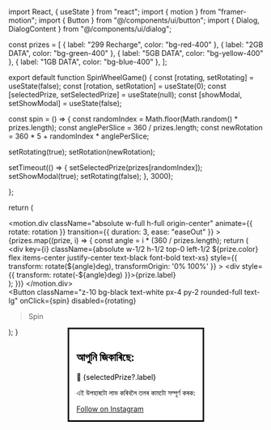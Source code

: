 import React, { useState } from "react"; import { motion } from "framer-motion"; import { Button } from "@/components/ui/button"; import { Dialog, DialogContent } from "@/components/ui/dialog";

const prizes = [ { label: "299 Recharge", color: "bg-red-400" }, { label: "2GB DATA", color: "bg-green-400" }, { label: "5GB DATA", color: "bg-yellow-400" }, { label: "1GB DATA", color: "bg-blue-400" }, ];

export default function SpinWheelGame() { const [rotating, setRotating] = useState(false); const [rotation, setRotation] = useState(0); const [selectedPrize, setSelectedPrize] = useState(null); const [showModal, setShowModal] = useState(false);

const spin = () => { const randomIndex = Math.floor(Math.random() * prizes.length); const anglePerSlice = 360 / prizes.length; const newRotation = 360 * 5 + randomIndex * anglePerSlice;

setRotating(true);
setRotation(newRotation);

setTimeout(() => {
  setSelectedPrize(prizes[randomIndex]);
  setShowModal(true);
  setRotating(false);
}, 3000);

};

return ( <div className="flex flex-col items-center justify-center min-h-screen bg-gradient-to-b from-slate-700 to-slate-900 text-white"> <div className="relative w-64 h-64 rounded-full border-[6px] border-cyan-400 overflow-hidden"> <motion.div className="absolute w-full h-full origin-center" animate={{ rotate: rotation }} transition={{ duration: 3, ease: "easeOut" }} > {prizes.map((prize, i) => { const angle = i * (360 / prizes.length); return ( <div key={i} className={absolute w-1/2 h-1/2 top-0 left-1/2 ${prize.color} flex items-center justify-center text-black font-bold text-xs} style={{ transform: rotate(${angle}deg), transformOrigin: '0% 100%' }} > <div style={{ transform: rotate(-${angle}deg) }}>{prize.label}</div> </div> ); })} </motion.div> <div className="absolute inset-0 flex items-center justify-center"> <Button
className="z-10 bg-black text-white px-4 py-2 rounded-full text-lg"
onClick={spin}
disabled={rotating}
> Spin </Button> </div> </div>

<Dialog open={showModal} onOpenChange={setShowModal}>
    <DialogContent className="text-center p-6">
      <h2 className="text-2xl font-bold mb-4">আপুনি জিকাৰিছে:</h2>
      <p className="text-xl mb-6">🎁 {selectedPrize?.label}</p>
      <p className="mb-4">এই উপহাৰটো লাভ কৰিবলৈ তলৰ কামটো সম্পূৰ্ণ কৰক:</p>
      <a
        href="https://instagram.com/akhim_b18"
        target="_blank"
        rel="noopener noreferrer"
        className="inline-block bg-pink-500 text-white px-6 py-2 rounded-lg hover:bg-pink-600 transition"
      >
        Follow on Instagram
      </a>
    </DialogContent>
  </Dialog>
</div>

); }

